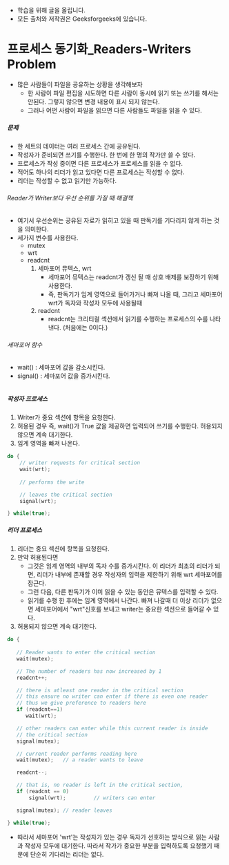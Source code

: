 - 학습을 위해 글을 올립니다.
- 모든 출처와 저작권은 Geeksforgeeks에 있습니다.

[^출처]: https://www.geeksforgeeks.org/



# 프로세스 동기화_Readers-Writers Problem

- 많은 사람들이 파일을 공유하는 상황을 생각해보자
  - 한 사람이 파일 편집을 시도하면 다른 사람이 동시에 읽기 또는 쓰기를 해서는 안된다. 그렇지 않으면 변경 내용이 표시 되지 않는다.
  - 그러나 어떤 사람이 파일을 읽으면 다른 사람들도 파일을 읽을 수 있다.

##### 문제

- 한 세트의 데이터는 여러 프로세스 간에 공유된다.
- 작성자가 준비되면 쓰기를 수행한다. 한 번에 한 명의 작가만 쓸 수 있다.
- 프로세스가 작성 중이면 다른 프로세스가 프로세스를 읽을 수 없다.
- 적어도 하나의 리더가 읽고 있다면 다른 프로세스는 작성할 수 없다.
- 리더는 작성할 수 없고 읽기만 가능하다.



###### Reader가 Writer보다 우선 순위를 가질 때 해결책

- 여기서 우선순위는 공유된 자료가 읽히고 있을 때 판독기를 기다리지 않게 하는 것을 의미한다.
- 세가지 변수를 사용한다.
  - mutex
  - wrt
  - readcnt
    1. 세마포어 뮤텍스, wrt
       -  세마포어 뮤텍스는 readcnt가 갱신 될 때 상호 배제를 보장하기 위해 사용한다.
       - 즉, 판독기가 임계 영역으로 들어가거나 빠져 나올 때, 그리고 세마포어 wrt가 독자와 작성자 모두에 사용될때
    2. readcnt
       - readcnt는 크리티컬 섹션에서 읽기를 수행하는 프로세스의 수를 나타낸다. (처음에는 0이다.)

###### 세마포어 함수

- wait() : 세마포어 값을 감소시킨다.
- signal() : 세마포어 값을 증가시킨다.

###### 

##### 작성자 프로세스

1. Writer가 중요 섹션에 항목을 요청한다.
2. 허용된 경우 즉, wait()가 True 값을 제공하면 입력되어 쓰기를 수행한다. 허용되지 않으면 계속 대기한다.
3. 임계 영역을 빠져 나온다.

```c
do {
    // writer requests for critical section
    wait(wrt);  
   
    // performs the write

    // leaves the critical section
    signal(wrt);

} while(true);
```

##### 리더 프로세스

1. 리더는 중요 섹션에 항목을 요청한다.
2. 만약 허용된다면
   - 그것은 임계 영역의 내부의 독자 수를 증가시킨다. 이 리더가 최초의 리더가 되면, 리더가 내부에 존재할 경우 작성자의 입력을 제한하기 위해 wrt 세마포어를 잠근다.
   - 그런 다음, 다른 판독기가 이미 읽을 수 있는 동안은 뮤텍스를 입력할 수 있다.
   - 읽기를 수행 한 후에는 임계 영역에서 나간다. 빠져 나갈때 더 이상 리더가 없으면 세마포어에서 "wrt"신호를 보내고 writer는 중요한 섹션으로 들어갈 수 있다.
3. 허용되지 않으면 계속 대기한다.

```c
do {
    
   // Reader wants to enter the critical section
   wait(mutex);

   // The number of readers has now increased by 1
   readcnt++;                          

   // there is atleast one reader in the critical section
   // this ensure no writer can enter if there is even one reader
   // thus we give preference to readers here
   if (readcnt==1)     
      wait(wrt);                    

   // other readers can enter while this current reader is inside 
   // the critical section
   signal(mutex);                   

   // current reader performs reading here
   wait(mutex);   // a reader wants to leave

   readcnt--;

   // that is, no reader is left in the critical section,
   if (readcnt == 0) 
       signal(wrt);         // writers can enter

   signal(mutex); // reader leaves

} while(true);
```

- 따라서 세마포어 'wrt'는 작성자가 있는 경우 독자가 선호하는 방식으로 읽는 사람과 작성자 모두에 대기한다. 따라서 작가가 중요한 부분을 입력하도록 요청했기 때문에 단순히 기다리는 리더는 없다.